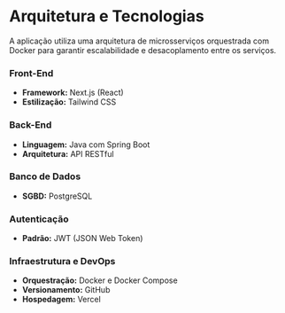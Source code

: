 # Arquitetura e Tecnologias

A aplicação utiliza uma arquitetura de microsserviços orquestrada com Docker para garantir escalabilidade e desacoplamento entre os serviços.

### Front-End

-   **Framework:** Next.js (React)
-   **Estilização:** Tailwind CSS

### Back-End

-   **Linguagem:** Java com Spring Boot
-   **Arquitetura:** API RESTful

### Banco de Dados

-   **SGBD:** PostgreSQL

### Autenticação

-   **Padrão:** JWT (JSON Web Token)

### Infraestrutura e DevOps

-   **Orquestração:** Docker e Docker Compose
-   **Versionamento:** GitHub
-   **Hospedagem:** Vercel